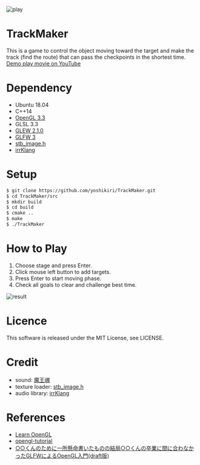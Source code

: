 ![play](https://github.com/yoshikiri/TrackMaker/blob/master/resource/thumbnail/play.png)


# TrackMaker
This is a game to control the object moving toward the target and make the track (find the route) that can pass the checkpoints in the shortest time.   
[Demo play movie on YouTube](https://youtu.be/pc5txYNgkhs)

# Dependency
- Ubuntu 18.04
- C++14
- [OpenGL 3.3](https://www.opengl.org/)
- GLSL 3.3
- [GLEW 2.1.0](http://glew.sourceforge.net/)
- [GLFW 3](https://www.glfw.org/)
- [stb_image.h](https://github.com/nothings/stb.git)
- [irrKlang](https://www.ambiera.com/irrklang/)

# Setup
```sh 
$ git clone https://github.com/yoshikiri/TrackMaker.git  
$ cd TrackMaker/src  
$ mkdir build  
$ cd build  
$ cmake ..  
$ make  
$ ./TrackMaker

```

# How to Play
1. Choose stage and press Enter.  
1. Click mouse left button to add targets.  
1. Press Enter to start moving phase.  
1. Check all goals to clear and challenge best time.  

![result](https://github.com/yoshikiri/TrackMaker/blob/master/resource/thumbnail/result.png)

# Licence
This software is released under the MIT License, see LICENSE.

# Credit
- sound: [魔王魂](https://maoudamashii.jokersounds.com/music_rule.html)
- texture loader: [stb_image.h](https://github.com/nothings/stb.git)
- audio library: [irrKlang](https://www.ambiera.com/irrklang/)

# References
- [Learn OpenGL](https://learnopengl.com/)
- [opengl-tutorial](http://www.opengl-tutorial.org/)
- [○○くんのために一所懸命書いたものの結局○○くんの卒業に間に合わなかったGLFWによるOpenGL入門(draft版)](http://marina.sys.wakayama-u.ac.jp/~tokoi/GLFWdraft.pdf)
